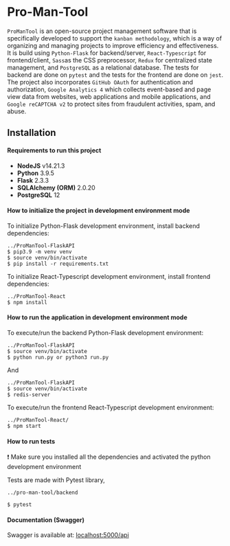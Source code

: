 # Pro-Man-Tool

`ProManTool` is an open-source project management software that is specifically developed to support the `kanban methodology`, which is a way of organizing and managing projects to improve efficiency and effectiveness.
It is build using `Python-Flask` for backend/server, `React-Typescript` for frontend/client, `Sass`as the CSS preprocessor, `Redux` for centralized state management, and `PostgreSQL` as a relational database. The tests for backend are done on `pytest` and the tests for the frontend are done on `jest`.
The project also incorporates `GitHub OAuth` for authentication and authorization, `Google Analytics 4` which collects event-based and page view data from websites, web applications and mobile applications, and `Google reCAPTCHA v2` to protect sites from fraudulent activities, spam, and abuse.

## Installation

#### Requirements to run this project
- **NodeJS** v14.21.3
- **Python** 3.9.5
- **Flask** 2.3.3
- **SQLAlchemy (ORM)** 2.0.20
- **PostgreSQL** 12

#### How to initialize the project in development environment mode

To initialize Python-Flask development environment, install backend dependencies:

```
../ProManTool-FlaskAPI
$ pip3.9 -m venv venv
$ source venv/bin/activate
$ pip install -r requirements.txt
```

To initialize React-Typescript development environment, install frontend dependencies:

```
../ProManTool-React
$ npm install
```

#### How to run the application in development environment mode

To execute/run the backend Python-Flask development environment:

```
../ProManTool-FlaskAPI
$ source venv/bin/activate
$ python run.py or python3 run.py
```
And

```
../ProManTool-FlaskAPI
$ source venv/bin/activate
$ redis-server
```

To execute/run the frontend React-Typescript development environment:

```
../ProManTool-React/
$ npm start
```

#### How to run tests

❗ Make sure you installed all the dependencies and activated the python development environment

Tests are made with Pytest library, 

```
../pro-man-tool/backend

$ pytest
```

#### Documentation (Swagger)

Swagger is available at: [localhost:5000/api](http://localhost:5000/api)